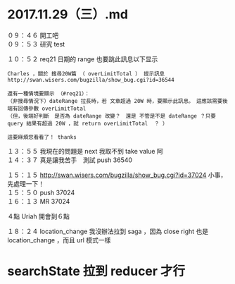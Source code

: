 # 2017.11.29（三）.md

０９：４６ 開工吧  
０９：５３ 研究 test  

１０：５２ req21 日期的 range 也要跳此訊息以下显示  
```
Charles ，關於 搜尋20W篇 （ overLimitTotal ） 提示訊息
http://swan.wisers.com/bugzilla/show_bug.cgi?id=36544

還有一種情境要顯示 （#req21）：
（非搜尋情況下）dateRange 拉長時，若 文章超過 20W 時，要顯示此訊息。　這應該需要後端有回傳參數 overLimitTotal 
（但，後端好判斷　是否為 dateRange 改變？　還是 不管是不是 dateRange ？只要 query 結果有超過 20W ，就 return overLimitTotal  ？ ）

這要麻煩您看看了！ thanks
```

１３：５５ 我現在的問題是 next 我取不到 take value 阿  
１４：３７ 真是讓我苦手　測試 push 36540  

１５：１５ http://swan.wisers.com/bugzilla/show_bug.cgi?id=37024 小事，先處理一下！  
１５：５０ push 37024  
１６：１３ MR 37024  

４點 Uriah 開會到６點  

１８：２４ location_change 我沒辦法拉到 saga ，因為 close right 也是 location_change ，而且 url 模式一樣  
# searchState 拉到 reducer 才行
